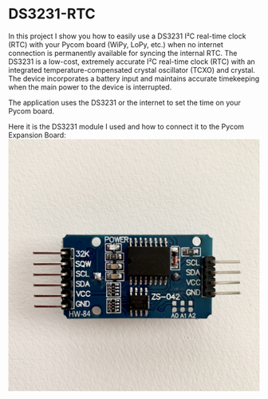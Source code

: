# DS3231-RTC

In this project I show you how to easily use a DS3231 I²C real-time clock (RTC) with your Pycom board (WiPy, LoPy, etc.) when no internet connection is permanently available for syncing the internal RTC. The DS3231 is a low-cost, extremely accurate I²C real-time clock (RTC) with an integrated temperature-compensated crystal oscillator (TCXO) and crystal. The device incorporates a battery input and maintains accurate timekeeping when the main power to the device is interrupted.

The application uses the DS3231 or the internet to set the time on your Pycom board. 

Here it is the DS3231 module I used and how to connect it to the Pycom Expansion Board:
![DS3231 module](ds3231.jpg)
